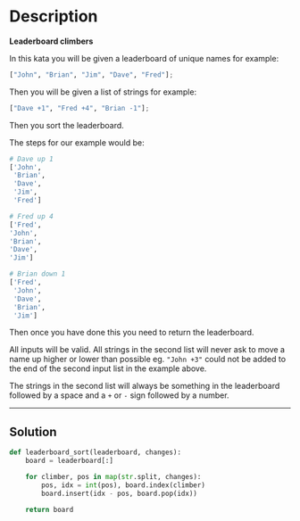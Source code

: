 # Description

**Leaderboard climbers**

In this kata you will be given a leaderboard of unique names for example:

```py
["John", "Brian", "Jim", "Dave", "Fred"];
```

Then you will be given a list of strings for example:

```py
["Dave +1", "Fred +4", "Brian -1"];
```

Then you sort the leaderboard.

The steps for our example would be:

```py
# Dave up 1
['John',
 'Brian',
 'Dave',
 'Jim',
 'Fred']
```

```py
# Fred up 4
['Fred',
'John',
'Brian',
'Dave',
'Jim']
```

```py
# Brian down 1
['Fred',
 'John',
 'Dave',
 'Brian',
 'Jim']
```

Then once you have done this you need to return the leaderboard.

All inputs will be valid. All strings in the second list will never ask to move a name up higher or lower than possible eg. `"John +3"` could not be added to the end of the second input list in the example above.

The strings in the second list will always be something in the leaderboard followed by a space and a `+` or `-` sign followed by a number.

---

## Solution

```py
def leaderboard_sort(leaderboard, changes):
    board = leaderboard[:]

    for climber, pos in map(str.split, changes):
        pos, idx = int(pos), board.index(climber)
        board.insert(idx - pos, board.pop(idx))

    return board
```
